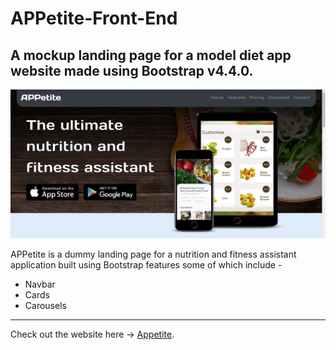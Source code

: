 # APPetite-Front-End

A mockup landing page for a model diet app website made using Bootstrap v4.4.0.
---
[![loading-page-image](images/landing-page.png)](https://soumik-dhar.github.io/APPetite-Landing-Page/)

APPetite is a dummy landing page for a nutrition and fitness assistant application built using Bootstrap features some of which include - 
* Navbar
* Cards
* Carousels
---
Check out the website here -> [Appetite](https://soumik-dhar.github.io/APPetite-Landing-Page/).
